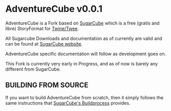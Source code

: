 # AdventureCube v0.0.1

AdventureCube is a Fork based on [SugarCube](http://www.motoslave.net/sugarcube/) which is a free (gratis and libre) StoryFormat for [Twine/Twee](http://twinery.org/).

All Sugarcube Downloads and documentation as of currently are valid and can be found at [SugarCube website](http://www.motoslave.net/sugarcube/).

AdventureCube specific documentation will follow as development goes on.

This Fork is currently very early in Progress, and as of now is barely any different from SugarCube.


## BUILDING FROM SOURCE

If you want to build AdventureCube from scratch, then it simply follows the same instructions that [SugarCube's Buildprocess](https://github.com/tmedwards/sugarcube-2#building-from-source "Sugarcube's Buildprocess") provides.